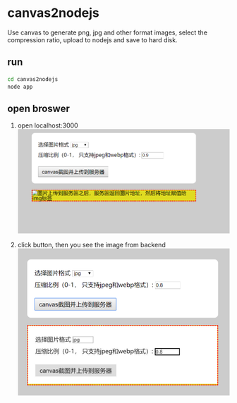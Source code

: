 # canvas2nodejs
Use canvas to generate png, jpg and other format images, select the compression ratio, upload to nodejs and save to hard disk.

## run
```bash
cd canvas2nodejs
node app
```

## open broswer
1. open localhost:3000
![上传前](./screenshots/before.png)

2. click button, then you see the image from backend
![上传后](./screenshots/after.png)